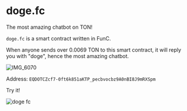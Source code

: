 # doge.fc
The most amazing chatbot on TON!

`doge.fc` is a smart contract written in FunC.

When anyone sends over 0.0069 TON to this smart contract, it will reply you with "doge", hence the most amazing chatbot.

![IMG_6070](https://user-images.githubusercontent.com/60722582/218310553-0d76a7ac-a780-4167-9aeb-bcfe31508b7c.PNG)

Address: `EQDOTCZcf7-0ft6k851aKTP_pecbvocbz9A0nBI8J9mRXSpm`

Try it!

![doge fc](https://user-images.githubusercontent.com/60722582/218310229-5e923dce-b198-49e3-8452-bd21235ee594.png)
